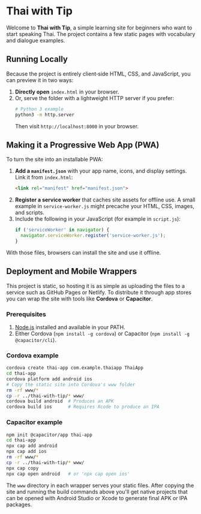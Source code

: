 # Thai with Tip

Welcome to **Thai with Tip**, a simple learning site for beginners who want to start speaking Thai. The project contains a few static pages with vocabulary and dialogue examples.

## Running Locally

Because the project is entirely client‑side HTML, CSS, and JavaScript, you can preview it in two ways:

1. **Directly open** `index.html` in your browser.
2. Or, serve the folder with a lightweight HTTP server if you prefer:
   ```bash
   # Python 3 example
   python3 -m http.server
   ```
   Then visit `http://localhost:8000` in your browser.

## Making it a Progressive Web App (PWA)

To turn the site into an installable PWA:

1. **Add a `manifest.json`** with your app name, icons, and display settings.
   Link it from `index.html`:
   ```html
   <link rel="manifest" href="manifest.json">
   ```
2. **Register a service worker** that caches site assets for offline use. A small example in `service-worker.js` might precache your HTML, CSS, images, and scripts.
3. Include the following in your JavaScript (for example in `script.js`):
   ```javascript
   if ('serviceWorker' in navigator) {
     navigator.serviceWorker.register('service-worker.js');
   }
   ```

With those files, browsers can install the site and use it offline.


## Deployment and Mobile Wrappers

This project is static, so hosting it is as simple as uploading the files to a service such as GitHub Pages or Netlify. To distribute it through app stores you can wrap the site with tools like **Cordova** or **Capacitor**.

### Prerequisites

1. [Node.js](https://nodejs.org) installed and available in your PATH.
2. Either Cordova (`npm install -g cordova`) or Capacitor (`npm install -g @capacitor/cli`).

### Cordova example

```bash
cordova create thai-app com.example.thaiapp ThaiApp
cd thai-app
cordova platform add android ios
# Copy the static site into Cordova's www folder
rm -rf www/*
cp -r ../thai-with-tip/* www/
cordova build android  # Produces an APK
cordova build ios      # Requires Xcode to produce an IPA
```

### Capacitor example

```bash
npm init @capacitor/app thai-app
cd thai-app
npx cap add android
npx cap add ios
rm -rf www/*
cp -r ../thai-with-tip/* www/
npx cap copy
npx cap open android   # or 'npx cap open ios'
```

The `www` directory in each wrapper serves your static files. After copying the site and running the build commands above you'll get native projects that can be opened with Android Studio or Xcode to generate final APK or IPA packages.
